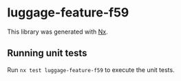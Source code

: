 # luggage-feature-f59

This library was generated with [Nx](https://nx.dev).

## Running unit tests

Run `nx test luggage-feature-f59` to execute the unit tests.
